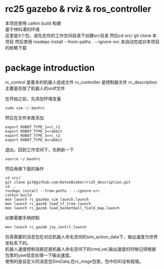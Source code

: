 # rc25 gazebo & rviz & ros_controller
本项目使用 catkin build 构建  
基于林科潭的环境  
这里是3个包，请先在你的工作空间目录下创建src目录
然后cd src/
git clone 本项目
然后使用 rosdepc install --from-paths . --ignore-src
来自动完成对本项目的依赖下载


# package introduction
rc_control 是基本的机器人组成文件
rc_controller 是控制器文件
rc_description 主要是存放了机器人的urdf文件

在开始之前，先添加环境变量
```shell
sudo vim ~/.bashrc
```
然后在文件末尾添加
```shell
export ROBOT_TYPE_1=rc_r2
export ROBOT_TYPE_2=rabbit
export ROBOT_TYPE_3=rc_r2
export ROBOT_TYPE_4=rabbit

```
退出，回到工作空间下，先刷新一下
```shell
source ~/.bashrc
```
然后再做下面的操作

```shell
cd src/
git clone git@github.com:KetenBieber/rc25_description.git
cd ..
rosdepc install --from-paths . --ignore-src
catkin build
mon launch rc_gazebo sim_launch.launch
mon launch rc_gazeb load_tf_tree.launch
mon launch rc_gazeb load_basketball_field_map.launch

```  
如果需要手柄控制
```shell
mon launch rc_gazeb joy_contrl.launch
```  
  
仿真需要的消息包在对应机器人命名空间的sim_action_data下，输出速度为世界坐标系下的。  
机器人速度控制话题还是机器人命名空间下的cmd_vel,输出速度的时候记得根据包里的yaw信息处理一下输出速度。  
使用的是自定义的消息包SimData,在rc_msgs包里。包中的ID没有赋值。

